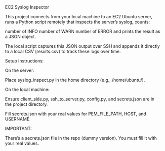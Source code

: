 EC2 Syslog Inspector

This project connects from your local machine to an EC2 Ubuntu server, runs a Python script remotely that inspects the server’s syslog, counts:

number of INFO
number of WARN
number of ERROR and prints the result as a JSON object.

The local script captures this JSON output over SSH and appends it directly to a local CSV (results.csv) to track these logs over time.

Setup Instructions:

On the server:

Place syslog_inspect.py in the home directory (e.g., /home/ubuntu/).

On the local machine:

Ensure client_side.py, ssh_to_server.py, config.py, and secrets.json are in the project directory.

Fill secrets.json with your real values for PEM_FILE_PATH, HOST, and USERNAME.

IMPORTANT:

There’s a secrets.json file in the repo (dummy version). You must fill it with your real values.
